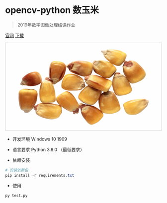 # opencv-python 数玉米

> 2019年数字图像处理结课作业

[官网](https://github.com/DukeBode/OpenCV/tree/corn)
[下载](https://github.com/DukeBode/OpenCV/archive/corn.zip)

![demo](GIF_2019-12-21_18-33-21.gif)

- 开发环境 Windows 10 1909
- 语言要求 Python 3.8.0 （最低要求）

- 依赖安装

```ps1
# 安装依赖包
pip install -r requirements.txt
```

- 使用

```
py test.py
```